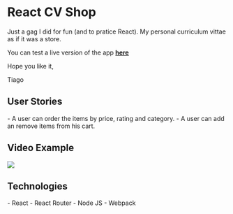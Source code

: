 <h1>React CV Shop</h1>

Just a gag I did for fun (and to pratice React). My personal curriculum vittae as if it was a store.

You can test a live version of the app <a href="https://reactiumvitae.herokuapp.com/"><strong>here</strong></a>

Hope you like it,

Tiago

<h2>User Stories</h2>
- A user can order the items by price, rating and category.
- A user can add an remove items from his cart.

<h2>Video Example</h2>
<img src="https://i.imgur.com/G1aDBx3.gif" />



<h2>Technologies</h2>
- React
- React Router
- Node JS
- Webpack

